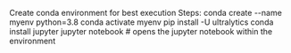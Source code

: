 Create conda environment for best execution
Steps:
        conda create --name myenv python=3.8
        conda activate myenv
        pip install -U ultralytics
        conda install jupyter
        <base> <myenv> jupyter notebook # opens the jupyter notebook within the environment
        
